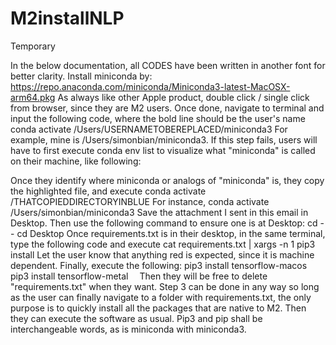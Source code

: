 # M2installNLP
Temporary

In the below documentation, all CODES have been written in another font for better clarity.
Install miniconda by: https://repo.anaconda.com/miniconda/Miniconda3-latest-MacOSX-arm64.pkg As always like other Apple product, double click / single click from browser, since they are M2 users.
Once done, navigate to terminal and input the following code, where the bold line should be the user's name
conda activate /Users/USERNAMETOBEREPLACED/miniconda3
For example, mine is /Users/simonbian/miniconda3. If this step fails, users will have to first execute conda env list to visualize what "miniconda" is called on their machine, like following:

Once they identify where miniconda or analogs of "miniconda" is, they copy the highlighted file, and execute 
conda activate /THATCOPIEDDIRECTORYINBLUE
For instance, conda activate /Users/simonbian/miniconda3
Save the attachment I sent in this email in Desktop. Then use the following command to ensure one is at Desktop:
cd --
cd Desktop
Once requirements.txt is in their desktop, in the same terminal, type the following code and execute
cat requirements.txt | xargs -n 1 pip3 install
Let the user know that anything red is expected, since it is machine dependent.
Finally, execute the following:
pip3 install tensorflow-macos
pip3 install tensorflow-metal
  Then they will be free to delete "requirements.txt" when they want. Step 3 can be done in any way so long as the user can finally navigate to a folder with requirements.txt, the only purpose is to quickly install all the packages that are native to M2.
Then they can execute the software as usual. Pip3 and pip shall be interchangeable words, as is miniconda with miniconda3.
